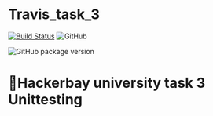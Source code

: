# Travis_task_3

[![Build Status](https://travis-ci.com/umarbrowser/Travis_task_3.svg?branch=master)](https://travis-ci.com/umarbrowser/Travis_task_3)
![GitHub](https://img.shields.io/github/license/umarbrowser/Travis_task_3/apistatus.svg)

![GitHub package version](https://img.shields.io/github/package-json/v/umarbrowser/Travis_task_3/shields.svg)

# 🌟Hackerbay university task 3 Unittesting
